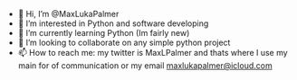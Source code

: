 - 👋 Hi, I’m @MaxLukaPalmer
- 👀 I’m interested in Python and software developing
- 🌱 I’m currently learning Python (Im fairly new)
- 💞️ I’m looking to collaborate on any simple python project
- 📫 How to reach me: my twitter is MaxLPalmer and thats where I use my main for of communication or my email maxlukapalmer@icloud.com

<!---
MaxLukaPalmer/MaxLukaPalmer is a ✨ special ✨ repository because its `README.md` (this file) appears on your GitHub profile.
You can click the Preview link to take a look at your changes.
--->

